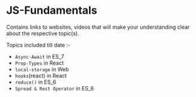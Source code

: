 # JS-Fundamentals
Contains links to websites, videos that will make your understanding clear about the respective topic(s).

Topics included till date :-
* `Async-Await` in ES_7 
* `Prop-Types`  in React 
* `local-storage` in Web 
* `hooks`(react) in React 
* `reduce()` in ES_6
* `Spread & Rest Operator` in ES_6
